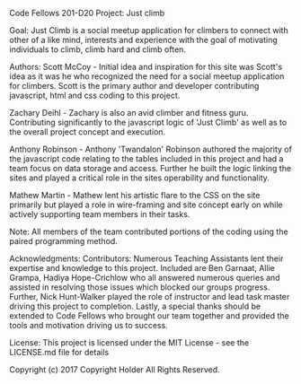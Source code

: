 
Code Fellows 201-D20
Project: Just climb

Goal:
Just Climb is a social meetup application for climbers to connect with other of a like mind, interests and experience with the goal of motivating individuals to climb, climb hard and climb often.


Authors:
Scott McCoy - Initial idea and inspiration for this site was Scott's idea as it was he who recognized the need for a social meetup application for climbers. Scott is the primary author and developer contributing javascript, html and css coding to this project.

Zachary Deihl - Zachary is also an avid climber and fitness guru. Contributing significantly to the javascript logic of 'Just Climb' as well as to the overall project concept and execution.

Anthony Robinson - Anthony 'Twandalon' Robinson authored the majority of the javascript code relating to the tables included in this project and had a team focus on data storage and access. Further he built the logic linking the sites and played a critical role in the sites operability and functionality.

Mathew Martin - Mathew lent his artistic flare to the CSS on the site primarily but played a role in wire-framing and site concept early on while actively supporting team members in their tasks.

Note: All members of the team contributed portions of the coding using the paired programming method.

Acknowledgments:
Contributors: Numerous Teaching Assistants lent their expertise and knowledge to this project. Included are Ben Garnaat, Allie Grampa, Hadiya Hope-Crichlow who all answered numerous queries and assisted in resolving those issues which blocked our groups progress. Further, Nick Hunt-Walker played the role of instructor and lead task master driving this project to completion. Lastly, a special thanks should be extended to Code Fellows who brought our team together and provided the tools and motivation driving us to success.

License:
This project is licensed under the MIT License - see the LICENSE.md file for details

Copyright (c) 2017 Copyright Holder All Rights Reserved.
